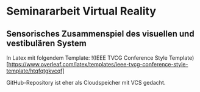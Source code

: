 # Seminararbeit Virtual Reality

## Sensorisches Zusammenspiel des visuellen und vestibulären System

In Latex mit folgendem Template:
!(IEEE TVCG Conference Style Template)[https://www.overleaf.com/latex/templates/ieee-tvcg-conference-style-template/htqfqtgkvcqf]

GitHub-Repository ist eher als Cloudspeicher mit VCS gedacht.
